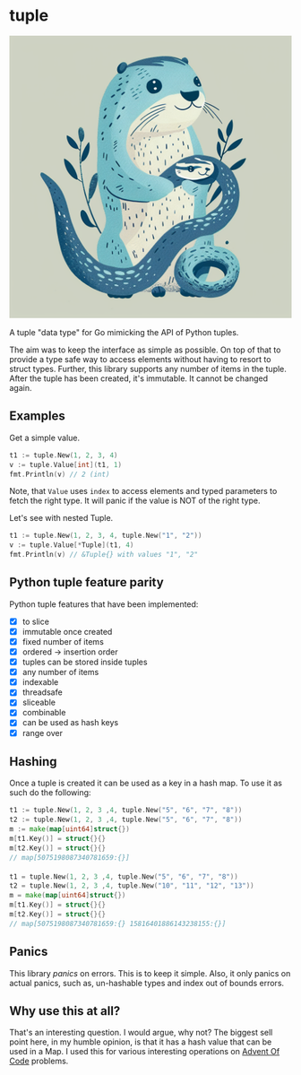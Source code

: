 # tuple

![logo](./logo.png)

A tuple "data type" for Go mimicking the API of Python tuples.

The aim was to keep the interface as simple as possible. On top of that
to provide a type safe way to access elements without having to resort
to struct types. Further, this library supports any number of items in
the tuple. After the tuple has been created, it's immutable. It cannot
be changed again.

## Examples

Get a simple value.

```go
t1 := tuple.New(1, 2, 3, 4)
v := tuple.Value[int](t1, 1)
fmt.Println(v) // 2 (int)
```

Note, that `Value` uses `index` to access elements and typed parameters to
fetch the right type. It will panic if the value is NOT of the right type.

Let's see with nested Tuple.

```go
t1 := tuple.New(1, 2, 3, 4, tuple.New("1", "2"))
v := tuple.Value[*Tuple](t1, 4)
fmt.Println(v) // &Tuple{} with values "1", "2"
```

## Python tuple feature parity

Python tuple features that have been implemented:

- [x] to slice
- [x] immutable once created
- [x] fixed number of items
- [x] ordered -> insertion order
- [x] tuples can be stored inside tuples
- [x] any number of items
- [x] indexable
- [x] threadsafe
- [x] sliceable
- [x] combinable
- [x] can be used as hash keys
- [x] range over

## Hashing

Once a tuple is created it can be used as a key in a hash map. To use it as such do the following:

```go
t1 := tuple.New(1, 2, 3 ,4, tuple.New("5", "6", "7", "8"))
t2 := tuple.New(1, 2, 3 ,4, tuple.New("5", "6", "7", "8"))
m := make(map[uint64]struct{})
m[t1.Key()] = struct{}{}
m[t2.Key()] = struct{}{}
// map[5075198087340781659:{}]

t1 = tuple.New(1, 2, 3 ,4, tuple.New("5", "6", "7", "8"))
t2 = tuple.New(1, 2, 3 ,4, tuple.New("10", "11", "12", "13"))
m = make(map[uint64]struct{})
m[t1.Key()] = struct{}{}
m[t2.Key()] = struct{}{}
// map[5075198087340781659:{} 15816401886143238155:{}]
```

## Panics

This library _panics_ on errors. This is to keep it simple. Also, it only panics
on actual panics, such as, un-hashable types and index out of bounds errors.

## Why use this at all?

That's an interesting question. I would argue, why not? The biggest sell point here,
in my humble opinion, is that it has a hash value that can be used in a Map.
I used this for various interesting operations on [Advent Of Code](https://adventofcode.com/) problems.
